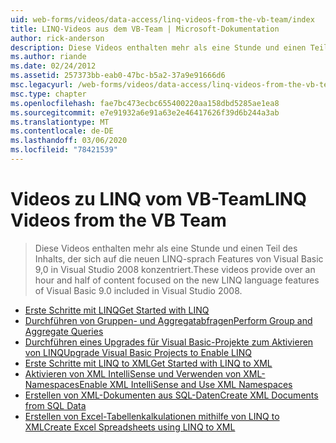 ```yaml
---
uid: web-forms/videos/data-access/linq-videos-from-the-vb-team/index
title: LINQ-Videos aus dem VB-Team | Microsoft-Dokumentation
author: rick-anderson
description: Diese Videos enthalten mehr als eine Stunde und einen Teil des Inhalts, der sich auf die neuen LINQ-sprach Features von Visual Basic 9,0 in Visual Studio 2008 konzentriert.
ms.author: riande
ms.date: 02/24/2012
ms.assetid: 257373bb-eab0-47bc-b5a2-37a9e91666d6
msc.legacyurl: /web-forms/videos/data-access/linq-videos-from-the-vb-team
msc.type: chapter
ms.openlocfilehash: fae7bc473ecbc655400220aa158dbd5285ae1ea8
ms.sourcegitcommit: e7e91932a6e91a63e2e46417626f39d6b244a3ab
ms.translationtype: MT
ms.contentlocale: de-DE
ms.lasthandoff: 03/06/2020
ms.locfileid: "78421539"
---
```

# <a name="linq-videos-from-the-vb-team"></a><span data-ttu-id="99da5-103">Videos zu LINQ vom VB-Team</span><span class="sxs-lookup"><span data-stu-id="99da5-103">LINQ Videos from the VB Team</span></span>

> <span data-ttu-id="99da5-104">Diese Videos enthalten mehr als eine Stunde und einen Teil des Inhalts, der sich auf die neuen LINQ-sprach Features von Visual Basic 9,0 in Visual Studio 2008 konzentriert.</span><span class="sxs-lookup"><span data-stu-id="99da5-104">These videos provide over an hour and half of content focused on the new LINQ language features of Visual Basic 9.0 included in Visual Studio 2008.</span></span>

- [<span data-ttu-id="99da5-105">Erste Schritte mit LINQ</span><span class="sxs-lookup"><span data-stu-id="99da5-105">Get Started with LINQ</span></span>](how-do-i-get-started-with-linq.md)
- [<span data-ttu-id="99da5-106">Durchführen von Gruppen- und Aggregatabfragen</span><span class="sxs-lookup"><span data-stu-id="99da5-106">Perform Group and Aggregate Queries</span></span>](how-do-i-perform-group-and-aggregate-queries.md)
- [<span data-ttu-id="99da5-107">Durchführen eines Upgrades für Visual Basic-Projekte zum Aktivieren von LINQ</span><span class="sxs-lookup"><span data-stu-id="99da5-107">Upgrade Visual Basic Projects to Enable LINQ</span></span>](how-do-i-upgrade-visual-basic-projects-to-enable-linq.md)
- [<span data-ttu-id="99da5-108">Erste Schritte mit LINQ to XML</span><span class="sxs-lookup"><span data-stu-id="99da5-108">Get Started with LINQ to XML</span></span>](how-do-i-get-started-with-linq-to-xml.md)
- [<span data-ttu-id="99da5-109">Aktivieren von XML IntelliSense und Verwenden von XML-Namespaces</span><span class="sxs-lookup"><span data-stu-id="99da5-109">Enable XML IntelliSense and Use XML Namespaces</span></span>](how-do-i-enable-xml-intellisense-and-use-xml-namespaces.md)
- [<span data-ttu-id="99da5-110">Erstellen von XML-Dokumenten aus SQL-Daten</span><span class="sxs-lookup"><span data-stu-id="99da5-110">Create XML Documents from SQL Data</span></span>](how-do-i-create-xml-documents-from-sql-data.md)
- [<span data-ttu-id="99da5-111">Erstellen von Excel-Tabellenkalkulationen mithilfe von LINQ to XML</span><span class="sxs-lookup"><span data-stu-id="99da5-111">Create Excel Spreadsheets using LINQ to XML</span></span>](how-do-i-create-excel-spreadsheets-using-linq-to-xml.md)
